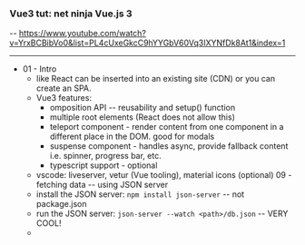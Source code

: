 ### Vue3 tut: net ninja Vue.js 3

-- https://www.youtube.com/watch?v=YrxBCBibVo0&list=PL4cUxeGkcC9hYYGbV60Vq3IXYNfDk8At1&index=1

---
- 01 - Intro
  - like React can be inserted into an existing site (CDN) or you can create an SPA.
  - Vue3 features:
    - omposition API -- reusability and setup() function
    - multiple root elements (React does not allow this)
    - teleport component - render content from one component in a different place in the DOM. good for modals
    - suspense component - handles async, provide fallback content i.e. spinner, progress bar, etc.
    - typescript support - optional
  - vscode: liveserver, vetur (Vue tooling), material icons (optional)
09 - fetching data -- using JSON server
  - install the JSON server: `npm install json-server` -- not package.json
  - run the JSON server: `json-server --watch <path>/db.json` -- VERY COOL! 
  - 
